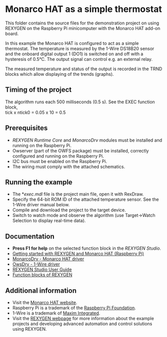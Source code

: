 Monarco HAT as a simple thermostat 
==================================
 
This folder contains the source files for the demonstration project on using
REXYGEN on the Raspberry Pi minicomputer with the Monarco HAT add-on board. 

In this example the Monarco HAT is configured to act as a simple thermostat. The 
temperature is measured by the 1-Wire DS18B20 sensor and the onboard digital 
output 1 (DO1) is switched on and off with a hysteresis of 0.5°C. The output 
signal can control e.g. an external relay.

The measured temperature and status of the output is recorded in the TRND blocks
which allow displaying of the trends (graphs). 

## Timing of the project ##

The algorithm runs each 500 milliseconds (0.5 s). See the EXEC function block,  
tick x ntick0 = 0.05 x 10 = 0.5 

## Prerequisites ##

- *REXYGEN Runtime Core* and *MonarcoDrv* modules must be installed and running 
on the Raspberry Pi.
- Owserver (part of the OWFS package) must be installed, correctly configured 
and running on the Raspberry Pi.
- I2C bus must be enabled on the Raspberry Pi.
- The wiring must comply with the attached schematics. 

## Running the example ##

- The **exec.mdl* file is the project main file, open it with RexDraw.
- Specify the 64-bit ROM ID of the attached temperature sensor. See the 1-Wire 
driver manual below.
- Compile and download the project to the target device.
- Switch to watch mode and observe the algorithm (use Target->Watch Selection 
to display real-time data).
   
## Documentation ##

- **Press F1 for help** on the selected function block in the *REXYGEN Studio*.
- [Getting started with REXYGEN and Monarco HAT (Raspberry Pi)](https://www.rexygen.com/doc/PDF/ENGLISH/RexygenGettingStarted_MonarcoHAT_RPi_ENG.pdf)
- [MonarcoDrv - Monarco HAT driver](https://www.rexygen.com/doc/PDF/ENGLISH/MonarcoDrv_ENG.pdf)
- [OwsDrv - 1-Wire driver](https://www.rexygen.com/doc/PDF/ENGLISH/OwsDrv_ENG.pdf)
- [REXYGEN Studio User Guide](https://www.rexygen.com/doc/PDF/ENGLISH/RexygenStudio_ENG.pdf)
- [Function blocks of REXYGEN](https://www.rexygen.com/doc/PDF/ENGLISH/BRef_ENG.pdf)

## Additional information ##

- Visit the [Monarco HAT website](http://www.monarco.io).
- Raspberry Pi is a trademark of the [Raspberry Pi Foundation](http://www.raspberrypi.org).
- 1-Wire is a trademark of [Maxim Integrated](http://www.maxim-ic.com).
- Visit the [REXYGEN webpage](http://www.rexygen.com) 
for more information about the example projects and developing advanced 
automation and control solutions using REXYGEN.